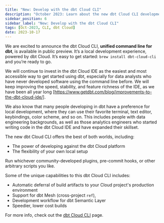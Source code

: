 ```yaml
---
title: "New: Develop with the dbt Cloud CLI"
description: "October 2023: Learn about the new dbt Cloud CLI development experience, now in public preview,"
sidebar_position: 6
sidebar_label: "New: Develop with the dbt Cloud CLI"
tags: [Oct-2023, CLI, dbt Cloud]
date: 2023-10-17
---
```


We are excited to announce the dbt Cloud CLI, **unified command line for dbt**, is available in public preview. It’s a local development experience, powered by dbt Cloud. It’s easy to get started: `brew install dbt-cloud-cli` and you’re ready to go.

We will continue to invest in the dbt Cloud IDE as the easiest and most accessible way to get started using dbt, especially for data analysts who have never developed software using the command line before. We will keep improving the speed, stability, and feature richness of the IDE, as we have been all year long [https://www.getdbt.com/blog/improvements-to-the-dbt-cloud-ide/].

We also know that many people developing in dbt have a preference for local development, where they can use their favorite terminal, text editor, keybindings, color scheme, and so on. This includes people with data engineering backgrounds, as well as those analytics engineers who started writing code in the dbt Cloud IDE and have expanded their skillset. 

The new dbt Cloud CLI offers the best of both worlds, including: 

- The power of developing against the dbt Cloud platform 
- The flexibility of your own local setup


Run whichever community-developed plugins, pre-commit hooks, or other arbitrary scripts you like.

Some of the unique capabilities to this dbt Cloud CLI includes:

- Automatic deferral of build artifacts to your Cloud project's production environment 
- Support for dbt Mesh (cross-project `ref`),
- Development workflow for dbt Semantic Layer
- Speedier, lower cost builds

For more info, check out the [dbt Cloud CLI](/docs/cloud/cloud-cli-installation) page.
